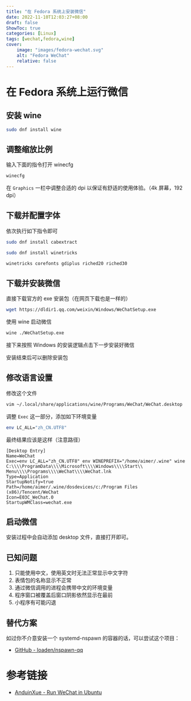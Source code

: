 ```yaml
---
title: "在 Fedora 系统上安装微信"
date: 2022-11-10T12:03:27+08:00
draft: false
ShowToc: true
categories: [Linux]
tags: [wechat,fedora,wine]
cover:
    image: "images/fedora-wechat.svg"
    alt: "Fedora WeChat"
    relative: false
---
```


# 在 Fedora 系统上运行微信

## 安装 wine

```bash
sudo dnf install wine
```

## 调整缩放比例

输入下面的指令打开 winecfg

```bash
winecfg
```

在 `Graphics` 一栏中调整合适的 dpi 以保证有舒适的使用体验。（4k 屏幕，192 dpi）

## 下载并配置字体

依次执行如下指令即可

```bash
sudo dnf install cabextract
```

```bash
sudo dnf install winetricks
```

```bash
winetricks corefonts gdiplus riched20 riched30
```

## 下载并安装微信

直接下载官方的 exe 安装包（在网页下载也是一样的）

```bash
wget https://dldir1.qq.com/weixin/Windows/WeChatSetup.exe
```

使用 wine 启动微信

```bash
wine ./WeChatSetup.exe
```

接下来按照 Windows 的安装逻辑点击下一步安装好微信

安装结束后可以删除安装包

## 修改语言设置

修改这个文件

```bash
vim ~/.local/share/applications/wine/Programs/WeChat/WeChat.desktop
```

调整 `Exec` 这一部分，添加如下环境变量

```bash
env LC_ALL="zh_CN.UTF8" 
```

最终结果应该是这样（注意路径）

```desktop
[Desktop Entry]
Name=WeChat
Exec=env LC_ALL="zh_CN.UTF8" env WINEPREFIX="/home/aimer/.wine" wine C:\\\\ProgramData\\\\Microsoft\\\\Windows\\\\Start\\ Menu\\\\Programs\\\\WeChat\\\\WeChat.lnk
Type=Application
StartupNotify=true
Path=/home/aimer/.wine/dosdevices/c:/Program Files (x86)/Tencent/WeChat
Icon=E03C_WeChat.0
StartupWMClass=wechat.exe
```

## 启动微信

安装过程中会自动添加 desktop 文件，直接打开即可。

## 已知问题

1. 只能使用中文，使用英文时无法正常显示中文字符
2. 表情包的名称显示不正常
3. 通过微信调用的进程会携带中文的环境变量
4. 程序窗口被覆盖后窗口阴影依然显示在最前
5. 小程序有可能闪退

## 替代方案

如过你不介意安装一个 systemd-nspawn 的容器的话，可以尝试这个项目：

- [GitHub - loaden/nspawn-qq](https://github.com/loaden/nspawn-qq)

# 参考链接

- [AnduinXue - Run WeChat in Ubuntu](https://anduin.aiursoft.cn/post/2022/7/25/run-wechat-in-ubuntu)